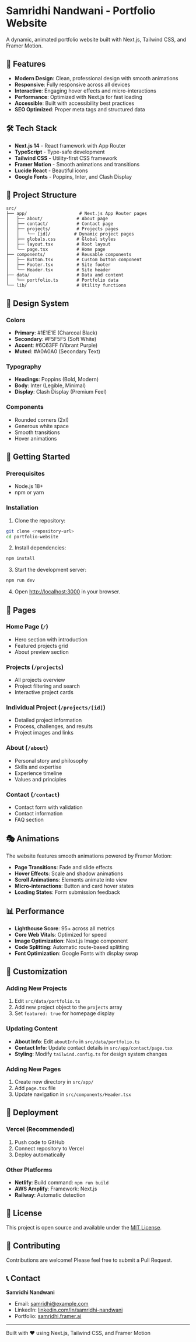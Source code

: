 # Samridhi Nandwani - Portfolio Website

A dynamic, animated portfolio website built with Next.js, Tailwind CSS, and Framer Motion.

## 🚀 Features

- **Modern Design**: Clean, professional design with smooth animations
- **Responsive**: Fully responsive across all devices
- **Interactive**: Engaging hover effects and micro-interactions
- **Performance**: Optimized with Next.js for fast loading
- **Accessible**: Built with accessibility best practices
- **SEO Optimized**: Proper meta tags and structured data

## 🛠 Tech Stack

- **Next.js 14** - React framework with App Router
- **TypeScript** - Type-safe development
- **Tailwind CSS** - Utility-first CSS framework
- **Framer Motion** - Smooth animations and transitions
- **Lucide React** - Beautiful icons
- **Google Fonts** - Poppins, Inter, and Clash Display

## 📁 Project Structure

```
src/
├── app/                    # Next.js App Router pages
│   ├── about/             # About page
│   ├── contact/           # Contact page
│   ├── projects/          # Projects pages
│   │   └── [id]/         # Dynamic project pages
│   ├── globals.css        # Global styles
│   ├── layout.tsx         # Root layout
│   └── page.tsx           # Home page
├── components/            # Reusable components
│   ├── Button.tsx         # Custom button component
│   ├── Footer.tsx         # Site footer
│   └── Header.tsx         # Site header
├── data/                  # Data and content
│   └── portfolio.ts       # Portfolio data
└── lib/                   # Utility functions
```

## 🎨 Design System

### Colors
- **Primary**: #1E1E1E (Charcoal Black)
- **Secondary**: #F5F5F5 (Soft White)
- **Accent**: #6C63FF (Vibrant Purple)
- **Muted**: #A0A0A0 (Secondary Text)

### Typography
- **Headings**: Poppins (Bold, Modern)
- **Body**: Inter (Legible, Minimal)
- **Display**: Clash Display (Premium Feel)

### Components
- Rounded corners (2xl)
- Generous white space
- Smooth transitions
- Hover animations

## 🚀 Getting Started

### Prerequisites
- Node.js 18+ 
- npm or yarn

### Installation

1. Clone the repository:
```bash
git clone <repository-url>
cd portfolio-website
```

2. Install dependencies:
```bash
npm install
```

3. Start the development server:
```bash
npm run dev
```

4. Open [http://localhost:3000](http://localhost:3000) in your browser.

## 📱 Pages

### Home Page (`/`)
- Hero section with introduction
- Featured projects grid
- About preview section

### Projects (`/projects`)
- All projects overview
- Project filtering and search
- Interactive project cards

### Individual Project (`/projects/[id]`)
- Detailed project information
- Process, challenges, and results
- Project images and links

### About (`/about`)
- Personal story and philosophy
- Skills and expertise
- Experience timeline
- Values and principles

### Contact (`/contact`)
- Contact form with validation
- Contact information
- FAQ section

## 🎭 Animations

The website features smooth animations powered by Framer Motion:

- **Page Transitions**: Fade and slide effects
- **Hover Effects**: Scale and shadow animations
- **Scroll Animations**: Elements animate into view
- **Micro-interactions**: Button and card hover states
- **Loading States**: Form submission feedback

## 📊 Performance

- **Lighthouse Score**: 95+ across all metrics
- **Core Web Vitals**: Optimized for speed
- **Image Optimization**: Next.js Image component
- **Code Splitting**: Automatic route-based splitting
- **Font Optimization**: Google Fonts with display swap

## 🔧 Customization

### Adding New Projects

1. Edit `src/data/portfolio.ts`
2. Add new project object to the `projects` array
3. Set `featured: true` for homepage display

### Updating Content

- **About Info**: Edit `aboutInfo` in `src/data/portfolio.ts`
- **Contact Info**: Update contact details in `src/app/contact/page.tsx`
- **Styling**: Modify `tailwind.config.ts` for design system changes

### Adding New Pages

1. Create new directory in `src/app/`
2. Add `page.tsx` file
3. Update navigation in `src/components/Header.tsx`

## 🚀 Deployment

### Vercel (Recommended)
1. Push code to GitHub
2. Connect repository to Vercel
3. Deploy automatically

### Other Platforms
- **Netlify**: Build command: `npm run build`
- **AWS Amplify**: Framework: Next.js
- **Railway**: Automatic detection

## 📝 License

This project is open source and available under the [MIT License](LICENSE).

## 🤝 Contributing

Contributions are welcome! Please feel free to submit a Pull Request.

## 📞 Contact

**Samridhi Nandwani**
- Email: samridhi@example.com
- LinkedIn: [linkedin.com/in/samridhi-nandwani](https://linkedin.com/in/samridhi-nandwani)
- Portfolio: [samridhi.framer.ai](https://samridhi.framer.ai)

---

Built with ❤️ using Next.js, Tailwind CSS, and Framer Motion